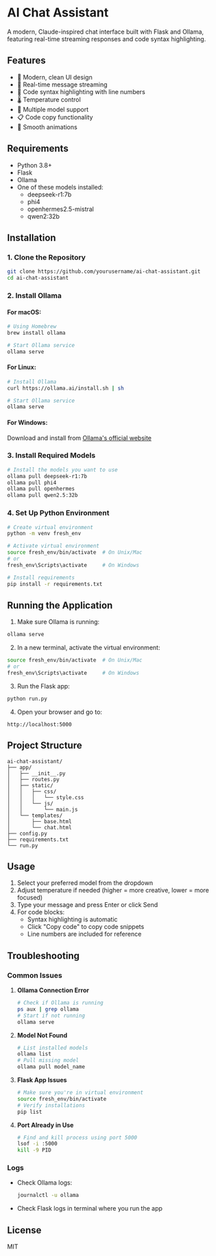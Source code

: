 # AI Chat Assistant

A modern, Claude-inspired chat interface built with Flask and Ollama, featuring real-time streaming responses and code syntax highlighting.

## Features

- 🎨 Modern, clean UI design
- 💬 Real-time message streaming
- 🎨 Code syntax highlighting with line numbers
- 🌡️ Temperature control
- 🤖 Multiple model support
- 📋 Code copy functionality
- 💫 Smooth animations

## Requirements

- Python 3.8+
- Flask
- Ollama
- One of these models installed:
  - deepseek-r1:7b
  - phi4
  - openhermes2.5-mistral
  - qwen2:32b

## Installation

### 1. Clone the Repository

```bash
git clone https://github.com/yourusername/ai-chat-assistant.git
cd ai-chat-assistant
```

### 2. Install Ollama

#### For macOS:
```bash
# Using Homebrew
brew install ollama

# Start Ollama service
ollama serve
```

#### For Linux:
```bash
# Install Ollama
curl https://ollama.ai/install.sh | sh

# Start Ollama service
ollama serve
```

#### For Windows:
Download and install from [Ollama's official website](https://ollama.ai/download)

### 3. Install Required Models

```bash
# Install the models you want to use
ollama pull deepseek-r1:7b
ollama pull phi4
ollama pull openhermes
ollama pull qwen2.5:32b
```

### 4. Set Up Python Environment

```bash
# Create virtual environment
python -m venv fresh_env

# Activate virtual environment
source fresh_env/bin/activate  # On Unix/Mac
# or
fresh_env\Scripts\activate     # On Windows

# Install requirements
pip install -r requirements.txt
```

## Running the Application

1. Make sure Ollama is running:
```bash
ollama serve
```

2. In a new terminal, activate the virtual environment:
```bash
source fresh_env/bin/activate  # On Unix/Mac
# or
fresh_env\Scripts\activate     # On Windows
```

3. Run the Flask app:
```bash
python run.py
```

4. Open your browser and go to:
```
http://localhost:5000
```

## Project Structure

```
ai-chat-assistant/
├── app/
│   ├── __init__.py
│   ├── routes.py
│   ├── static/
│   │   ├── css/
│   │   │   └── style.css
│   │   └── js/
│   │       └── main.js
│   └── templates/
│       ├── base.html
│       └── chat.html
├── config.py
├── requirements.txt
└── run.py
```

## Usage

1. Select your preferred model from the dropdown
2. Adjust temperature if needed (higher = more creative, lower = more focused)
3. Type your message and press Enter or click Send
4. For code blocks:
   - Syntax highlighting is automatic
   - Click "Copy code" to copy code snippets
   - Line numbers are included for reference

## Troubleshooting

### Common Issues

1. **Ollama Connection Error**
   ```bash
   # Check if Ollama is running
   ps aux | grep ollama
   # Start if not running
   ollama serve
   ```

2. **Model Not Found**
   ```bash
   # List installed models
   ollama list
   # Pull missing model
   ollama pull model_name
   ```

3. **Flask App Issues**
   ```bash
   # Make sure you're in virtual environment
   source fresh_env/bin/activate
   # Verify installations
   pip list
   ```

4. **Port Already in Use**
   ```bash
   # Find and kill process using port 5000
   lsof -i :5000
   kill -9 PID
   ```

### Logs

- Check Ollama logs:
  ```bash
  journalctl -u ollama
  ```
- Check Flask logs in terminal where you run the app

## License

MIT 